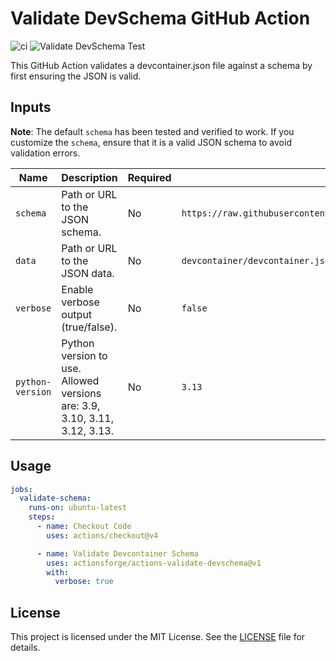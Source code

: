 # Validate DevSchema GitHub Action

![ci](https://github.com/actionsforge/actions-validate-devschema/actions/workflows/ci.yml/badge.svg) ![Validate DevSchema Test](https://github.com/actionsforge/actions-validate-devschema/actions/workflows/validate-schema-test.yml/badge.svg)

This GitHub Action validates a devcontainer.json file against a schema by first ensuring the JSON is valid.

## Inputs

**Note**: The default `schema` has been tested and verified to work. If you customize the `schema`, ensure that it is a valid JSON schema to avoid validation errors.

| Name           | Description                              | Required | Default                                                                 |
|----------------|------------------------------------------|----------|-------------------------------------------------------------------------|
| `schema`       | Path or URL to the JSON schema.          | No       | `https://raw.githubusercontent.com/devcontainers/spec/main/schemas/devContainer.schema.json` |
| `data`         | Path or URL to the JSON data.            | No       | `devcontainer/devcontainer.json`                                       |
| `verbose`      | Enable verbose output (true/false).      | No       | `false`                                                                |
| `python-version` | Python version to use. Allowed versions are: 3.9, 3.10, 3.11, 3.12, 3.13.                  | No       | `3.13`                                                                 |

## Usage

```yaml
jobs:
  validate-schema:
    runs-on: ubuntu-latest
    steps:
      - name: Checkout Code
        uses: actions/checkout@v4

      - name: Validate Devcontainer Schema
        uses: actionsforge/actions-validate-devschema@v1
        with:
          verbose: true
```

## License

This project is licensed under the MIT License. See the [LICENSE](LICENSE) file for details.
